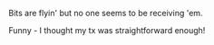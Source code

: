 Bits are flyin' but no one seems to be receiving 'em.

Funny - I thought my tx was straightforward enough!

